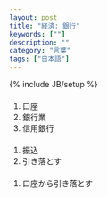 ```yaml
---
layout: post
title: "経済: 銀行"
keywords: [""]
description: ""
category: "言葉"
tags: ["日本語"]
---
```

{% include JB/setup %}

####
1. 口座
2. 銀行業
3. 信用銀行

####
1. 振込
2. 引き落とす

####
1. 口座から引き落とす


